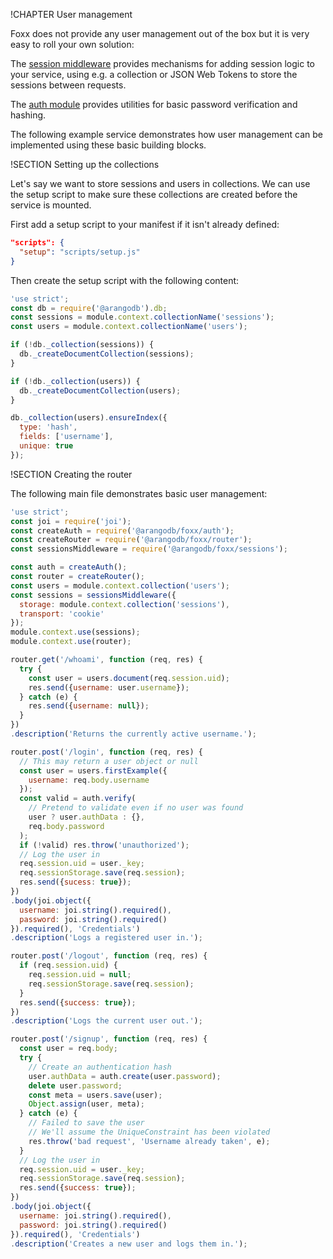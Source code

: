 !CHAPTER User management

Foxx does not provide any user management out of the box but it is very easy to roll your own solution:

The [session middleware](Sessions/README.md) provides mechanisms for adding session logic to your service, using e.g. a collection or JSON Web Tokens to store the sessions between requests.

The [auth module](Auth.md) provides utilities for basic password verification and hashing.

The following example service demonstrates how user management can be implemented using these basic building blocks.

!SECTION Setting up the collections

Let's say we want to store sessions and users in collections. We can use the setup script to make sure these collections are created before the service is mounted.

First add a setup script to your manifest if it isn't already defined:

```json
"scripts": {
  "setup": "scripts/setup.js"
}
```

Then create the setup script with the following content:

```js
'use strict';
const db = require('@arangodb').db;
const sessions = module.context.collectionName('sessions');
const users = module.context.collectionName('users');

if (!db._collection(sessions)) {
  db._createDocumentCollection(sessions);
}

if (!db._collection(users)) {
  db._createDocumentCollection(users);
}

db._collection(users).ensureIndex({
  type: 'hash',
  fields: ['username'],
  unique: true
});
```

!SECTION Creating the router

The following main file demonstrates basic user management:

```js
'use strict';
const joi = require('joi');
const createAuth = require('@arangodb/foxx/auth');
const createRouter = require('@arangodb/foxx/router');
const sessionsMiddleware = require('@arangodb/foxx/sessions');

const auth = createAuth();
const router = createRouter();
const users = module.context.collection('users');
const sessions = sessionsMiddleware({
  storage: module.context.collection('sessions'),
  transport: 'cookie'
});
module.context.use(sessions);
module.context.use(router);

router.get('/whoami', function (req, res) {
  try {
    const user = users.document(req.session.uid);
    res.send({username: user.username});
  } catch (e) {
    res.send({username: null});
  }
})
.description('Returns the currently active username.');

router.post('/login', function (req, res) {
  // This may return a user object or null
  const user = users.firstExample({
    username: req.body.username
  });
  const valid = auth.verify(
    // Pretend to validate even if no user was found
    user ? user.authData : {},
    req.body.password
  );
  if (!valid) res.throw('unauthorized');
  // Log the user in
  req.session.uid = user._key;
  req.sessionStorage.save(req.session);
  res.send({sucess: true});
})
.body(joi.object({
  username: joi.string().required(),
  password: joi.string().required()
}).required(), 'Credentials')
.description('Logs a registered user in.');

router.post('/logout', function (req, res) {
  if (req.session.uid) {
    req.session.uid = null;
    req.sessionStorage.save(req.session);
  }
  res.send({success: true});
})
.description('Logs the current user out.');

router.post('/signup', function (req, res) {
  const user = req.body;
  try {
    // Create an authentication hash
    user.authData = auth.create(user.password);
    delete user.password;
    const meta = users.save(user);
    Object.assign(user, meta);
  } catch (e) {
    // Failed to save the user
    // We'll assume the UniqueConstraint has been violated
    res.throw('bad request', 'Username already taken', e);
  }
  // Log the user in
  req.session.uid = user._key;
  req.sessionStorage.save(req.session);
  res.send({success: true});
})
.body(joi.object({
  username: joi.string().required(),
  password: joi.string().required()
}).required(), 'Credentials')
.description('Creates a new user and logs them in.');
```

